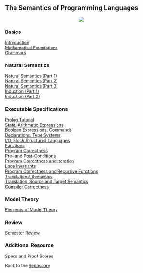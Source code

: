 ## The Semantics of Programming Languages

<center>
<img src="https://lutzhamel.github.io/CSC501/notes/images/hokusai-fuji.jpg">
</center>


### Basics

[Introduction](https://lutzhamel.github.io/CSC501/notes/csc501-ln001.pdf)<br>
[Mathematical Foundations](https://lutzhamel.github.io/CSC501/notes/csc501-ln001a.pdf)<br>
[Grammars](https://lutzhamel.github.io/CSC501/notes/csc501-ln003.pdf)<br>

### Natural Semantics

[Natural Semantics (Part 1)](https://lutzhamel.github.io/CSC501/notes/csc501-ln004.pdf)<br>
[Natural Semantics (Part 2)](https://lutzhamel.github.io/CSC501/notes/csc501-ln005.pdf)<br>
[Natural Semantics (Part 3)](https://lutzhamel.github.io/CSC501/notes/csc501-ln006.pdf)<br>
[Induction (Part 1)](https://lutzhamel.github.io/CSC501/notes/csc501-ln007.pdf)<br>
[Induction (Part 2)](https://lutzhamel.github.io/CSC501/notes/csc501-ln008.pdf)<br>

### Executable Specifications

[Prolog Tutorial](https://lutzhamel.github.io/CSC501/notes/prolog-tutorial.pdf)<br>
[State, Arithmetic Expressions](https://lutzhamel.github.io/CSC501/notes/csc501-ln009.pdf)<br>
[Boolean Expressions, Commands](https://lutzhamel.github.io/CSC501/notes/csc501-ln010.pdf)<br>
[Declarations, Type Systems](https://lutzhamel.github.io/CSC501/notes/csc501-ln011.pdf)<br>
[I/O, Block Structured Languages](https://lutzhamel.github.io/CSC501/notes/csc501-ln012.pdf)<br>
[Functions](https://lutzhamel.github.io/CSC501/notes/csc501-ln013.pdf)<br>
[Program Correctness](https://lutzhamel.github.io/CSC501/notes/csc501-ln014.pdf)<br>
[Pre- and Post-Conditions](https://lutzhamel.github.io/CSC501/notes/csc501-ln015.pdf)<br>
[Program Correctness and Iteration](https://lutzhamel.github.io/CSC501/notes/csc501-ln016.pdf)<br>
[Loop Invariants](https://lutzhamel.github.io/CSC501/notes/csc501-ln017.pdf)<br>
[Program Correctness and Recursive Functions](https://lutzhamel.github.io/CSC501/notes/csc501-ln018.pdf)<br>
[Translational Semantics](https://lutzhamel.github.io/CSC501/notes/csc501-ln019.pdf)<br>
[Translation, Source and Target Semantics](https://lutzhamel.github.io/CSC501/notes/csc501-ln020.pdf)<br>
[Compiler Correctness](https://lutzhamel.github.io/CSC501/notes/csc501-ln021.pdf)<br>

### Model Theory

[Elements of Model Theory](https://lutzhamel.github.io/CSC501/notes/csc501-ln022.pdf)<br>

### Review

[Semester Review](https://lutzhamel.github.io/CSC501/notes/semester-review.pdf)<br>

### Additional Resource

[Specs and Proof Scores](specs)

Back to the [Repository](https://github.com/lutzhamel/CSC501)
